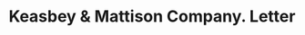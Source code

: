 ---
doi: 10.7916/D8DF839J
date_other: '1924'
date_other_textual: '1924'
form: correspondence
genre:
- Letters (correspondence)
name:
- Keasbey & Mattison Company
object_in_context_url: https://biggert.cul.columbia.edu/items/view/ave_biggert_01353
subject_hierarchical_geographic:
- Ambler, Pennsylvania, United States
subject_name:
- Keasbey & Mattison Company
title: Keasbey & Mattison Company. Letter
sort_title: Keasbey & Mattison Company. Letter
call_number: ave_biggert_01353
coordinates:
- 40.155,-75.22027777777778
pid: ave_biggert_01353
identifiers: ave_biggert_01353
thumbnail: https://derivativo-3.library.columbia.edu/iiif/2/ldpd:344578/full/!256,256/0/native.jpg
permalink: /biggert/ave_biggert_01353/
layout: iiif-image-page
---